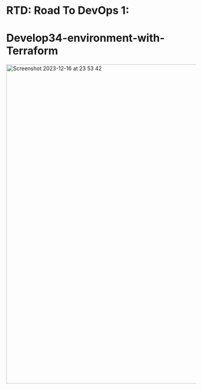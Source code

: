 # RTD: Road To DevOps 1:
# Develop34-environment-with-Terraform

<img width="846" alt="Screenshot 2023-12-16 at 23 53 42" src="https://github.com/austin-personal/Development_env-with-Terraform/assets/72653263/2a2fba4c-1719-4c69-b4b8-353bd9346b8b">


